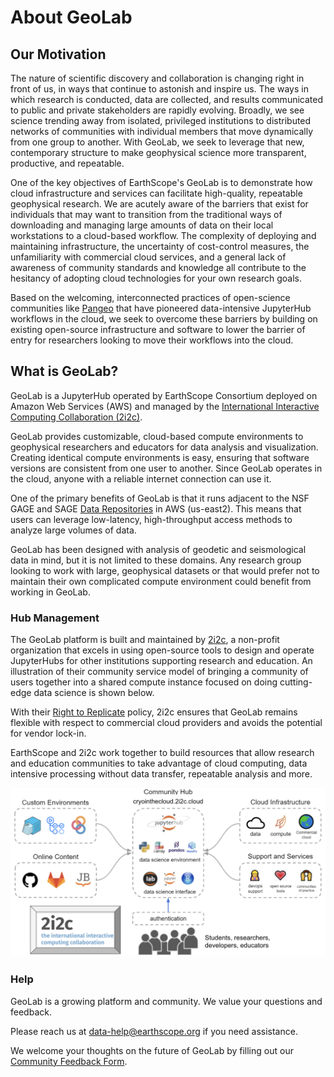 # About GeoLab

## Our Motivation
The nature of scientific discovery and collaboration is changing right in front of us, in ways that continue to astonish and inspire us. The ways in which research is conducted, data are collected, and results communicated to public and private stakeholders are rapidly evolving. Broadly, we see science trending away from isolated, privileged institutions to distributed networks of communities with individual members that move dynamically from one group to another. With GeoLab, we seek to leverage that new, contemporary structure to make geophysical science more transparent, productive, and repeatable.

One of the key objectives of EarthScope's GeoLab is to demonstrate how cloud infrastructure and services can facilitate high-quality, repeatable geophysical research. We are acutely aware of the barriers that exist for individuals that may want to transition from the traditional ways of downloading and managing large amounts of data on their local workstations to a cloud-based workflow. The complexity of deploying and maintaining infrastructure, the uncertainty of cost-control measures, the unfamiliarity with commercial cloud services, and a general lack of awareness of community standards and knowledge all contribute to the hesitancy of adopting cloud technologies for your own research goals.

Based on the welcoming, interconnected practices of open-science communities like [Pangeo](https://www.pangeo.io) that have pioneered data-intensive JupyterHub workflows in the cloud, we seek to overcome these barriers by building on existing open-source infrastructure and software to lower the barrier of entry for researchers looking to move their workflows into the cloud.

## What is GeoLab?

GeoLab is a JupyterHub operated by EarthScope Consortium deployed on Amazon Web Services (AWS) and managed by the [International Interactive Computing Collaboration (2i2c)](https://www.2i2c.org).

GeoLab provides customizable, cloud-based compute environments to geophysical researchers and educators for data analysis and visualization. Creating identical compute environments is easy, ensuring that software versions are consistent from one user to another. Since GeoLab operates in the cloud, anyone with a reliable internet connection can use it.

One of the primary benefits of GeoLab is that it runs adjacent to the NSF GAGE and SAGE [Data Repositories](https://www.earthscope.org/data/) in AWS (us-east2). This means that users can leverage low-latency, high-throughput access methods to analyze large volumes of data.

GeoLab has been designed with analysis of geodetic and seismological data in mind, but it is not limited to these domains. Any research group looking to work with large, geophysical datasets or that would prefer not to maintain their own complicated compute environment could benefit from working in GeoLab.

### Hub Management

The GeoLab platform is built and maintained by [2i2c](https://2i2c.org), a non-profit organization that excels in using open-source tools to design and operate JupyterHubs for other institutions supporting research and education. An illustration of their community service model of bringing a community of users together into a shared compute instance focused on doing cutting-edge data science is shown below.

With their [Right to Replicate](https://2i2c.org/right-to-replicate/) policy, 2i2c ensures that GeoLab remains flexible with respect to commercial cloud providers and avoids the potential for vendor lock-in.

EarthScope and 2i2c work together to build resources that allow research and education communities to take advantage of cloud computing, data intensive processing without data transfer, repeatable analysis and more.

![2i2c Service Model](../img/2i2c_service.png)

### Help
GeoLab is a growing platform and community. We value your questions and feedback.

Please reach us at data-help@earthscope.org if you need assistance.

We welcome your thoughts on the future of GeoLab by filling out our [Community Feedback Form](geolab_feedback_form).